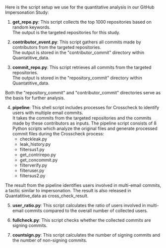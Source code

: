 Here is the script setup we use for the quantitative analysis in our GitHub Impersonation Study:

1. **get_repo.py**: This script collects the top 1000 repositories based on random keywords.  
   The output is the targeted repositories for this study.

2. **contributor_event.py**: This script gathers all commits made by contributors from the targeted repositories.  
   The output is stored in the "contributor_commit" directory within Quantatitive_data.

3. **commit_repo.py**: This script retrieves all commits from the targeted repositories.  
   The output is stored in the "repository_commit" directory within Quantatitive_data.

Both the "repository_commit" and "contributor_commit" directories serve as the basis for further analysis. 

4. **pipeline**: This shell script includes processes for Crosscheck to identify users with multiple email commits.  
   It takes the commits from the targeted repositories and the commits made by these contributors as inputs. The pipeline script consists of 8 Python scripts which analyze the original files and generate processed commit files during the Crosscheck process:
   - checkleak.py
   - leak_history.py
   - filtersus1.py
   - get_contrirepo.py
   - get_concommit.py
   - filterverify.py
   - filteruser.py
   - filtersus2.py

The result from the pipeline identifies users involved in multi-email commits, a tactic similar to impersonation. The result is also released in Quantatitive_data as cross_check_result.

5. **user_ratio.py**: This script calculates the ratio of users involved in multi-email commits compared to the overall number of collected users.

6. **fullcheck.py**: This script checks whether the collected commits are signing commits.

7. **countsign.py**: This script calculates the number of signing commits and the number of non-signing commits.
